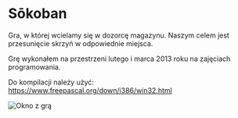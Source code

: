 # Sōkoban

Gra, w której wcielamy się w dozorcę magazynu. Naszym celem jest przesunięcie skrzyń w odpowiednie miejsca.

Grę wykonałem na przestrzeni lutego i marca 2013 roku na zajęciach programowania. 

Do kompilacji należy użyć: https://www.freepascal.org/down/i386/win32.html

![Okno z grą](https://smulewicz.pro/github-assets/sokoban.png)
